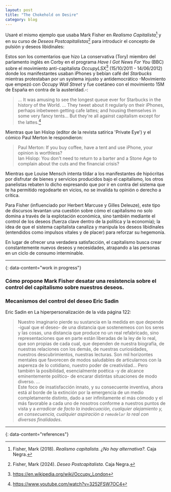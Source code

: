 ```yaml
---
layout: post
title: "The Chokehold on Desire"
category: blog
---
```


Usaré el mismo ejemplo que usaba Mark Fisher en _Realismo Capitalista_[^3] y en su curso de _Deseos Postcapitalistas_[^4] para introducir el concepto de pulsión y deseos libidinales:

Estos son los comentarios que hizo La conservativa (Tory) miembro del parlamento inglés en Corby en el programa _Have I Got News For You_ (BBC) sobre el movimiento anti-capitalista _OccupyLSX_[^1] (15/10/2011 - 14/06/2012) donde los manifestantes usaban iPhones y bebían café del _Starbucks_ mientras protestaban por un systema injusto y antidemocrático -Movimiento que empezó con _Occupy Wall Street_ y fue coetáneo con el movimiento 15M de España en contra de la austeridad.-:

> ... It was amusing to see the longest queue ever for Starbucks in the history of the World. ... They tweet about it regularly on their iPhones, perhaps inbetween getting cafe lattes; and housing themselves in some very fancy tents... But they're all against capitalism except for the lattes.[^2]

Mientras que Ian Hislop (editor de la revista satírica 'Private Eye') y el cómico Paul Merton le respondieron: 

> Paul Merton: If you buy coffee, have a tent and use iPhone, your opinion is worthless?<br>
> Ian Hislop: You don't need to return to a barter and a Stone Age to complain about the cuts and the financial crisis?

Mientras que Louise Mensch intenta tildar a los manifestantes de hipócritas por disfrutar de bienes y servicios producidos bajo el capitalismo, los otros panelistas rebaten lo dicho expresando que por ir en contra del sistema que te ha permitido regodearte en vicios, no se invalida tu opinión o derecho a crítica. 

Para Fisher (influenciado por Herbert Marcuse y Gilles Deleuze), este tipo de discursos levantan una cuestión sobre cómo el capitalismo no solo domina a través de la explotación económica, sino también mediante el control de los deseos (fuerza clave dentro de la política y la economía); la idea de que el sistema capitalista canaliza y manipula los deseos libidinales (entendidos como impulsos vitales y de placer) para reforzar su hegemonía. 

En lugar de ofrecer una verdadera satisfacción, el capitalismo busca crear constantemente nuevos deseos y necesidades, atrapando a las personas en un ciclo de consumo interminable.

---
{: data-content="work in progress"}

### Cómo propone Mark Fisher desatar una resistencia sobre el control del capitalismo sobre nuestros deseos.

### Mecanismos del control del deseo Eric Sadin
Eric Sadin en La hiperpersonalización de la vida página 122: 

> Nuestro imaginario pierde su sustancia en la medida en que depende -igual que el deseo- de una distancia que sostenemeos con los seres y las cosas, una distancia que produce no un real refabricado, sino representaciones que en parte están liberadas de la ley de lo real, que son propias de cada cual, que dependen de nuestra biografía, de nuestras relaciones con los demás, de nuestras curiosidades, nuestros descubrimientos, nuestras lecturas. Son mil horizontes mentales que favorecen de modos saludables de articularnos con la aspereza de lo cotidiano, nuestro poder de creatividad... Pero también la posibilidad, esencialmente poética -y de alcance eminentemente político- de encarar distintas situaciones de modo diverso. ...<br>
Este foco de insatisfacción innato, y su consecuente inventiva, ahora está al borde de la extinción por la emergencia de un medio completamente distinto, dado a ser infinitamente el más cómodo y el más favorable a cada uno de nosotros conforme a nuestros puntos de vista y a _erradicar de facto la inadecuación, cualquier alejamiento y, en consecuencia, cualquier aspiración a ``remodelar`` lo real con diversas finalidades_.


---
{: data-content="references"}
[^3]: Fisher, Mark (2018). _Realismo capitalista. ¿No hay alternativa?._ Caja Negra.
[^4]: Fisher, Mark (2024). _Deseo Postcapitalista_. Caja Negra.
[^1]: https://en.wikipedia.org/wiki/Occupy_London
[^2]: https://www.youtube.com/watch?v=3252FSW7OC4
